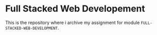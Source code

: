 <h1>Full Stacked Web Developement</h1>

This is the repository where i archive my assignment for module `FULL-STACKED-WEB-DEVELOPMENT`. 
